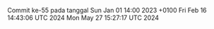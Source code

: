 Commit ke-55 pada tanggal Sun Jan 01 14:00 2023 +0100
Fri Feb 16 14:43:06 UTC 2024
Mon May 27 15:27:17 UTC 2024
